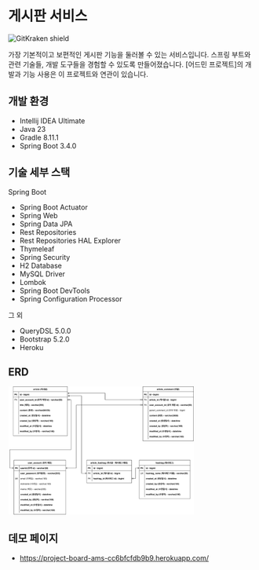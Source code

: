 # 게시판 서비스

![GitKraken shield](https://img.shields.io/badge/GitKraken-Legendary%20Git%20Tools-teal?style=plastic&logo=gitkraken)

가장 기본적이고 보편적인 게시판 기능을 둘러볼 수 있는 서비스입니다. 스프링 부트와 관련 기술들, 개발 도구들을 경험할 수 있도록 만들어졌습니다. [어드민 프로젝트]의 개발과 기능 사용은 이 프로젝트와 연관이 있습니다.

## 개발 환경

* Intellij IDEA Ultimate
* Java 23
* Gradle 8.11.1
* Spring Boot 3.4.0

## 기술 세부 스택

Spring Boot

* Spring Boot Actuator
* Spring Web
* Spring Data JPA
* Rest Repositories
* Rest Repositories HAL Explorer
* Thymeleaf
* Spring Security
* H2 Database
* MySQL Driver
* Lombok
* Spring Boot DevTools
* Spring Configuration Processor

그 외

* QueryDSL 5.0.0
* Bootstrap 5.2.0
* Heroku

## ERD
<img src="document/project-board-erd.svg" alt="Project Board ERD" width="75%">

## 데모 페이지
* <a href="https://project-board-ams-cc6bfcfdb9b9.herokuapp.com/">https://project-board-ams-cc6bfcfdb9b9.herokuapp.com/</a>
